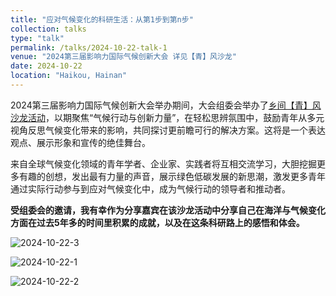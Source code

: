 ```yaml
---
title: "应对气候变化的科研生活：从第1步到第n步"
collection: talks
type: "talk"
permalink: /talks/2024-10-22-talk-1
venue: "2024第三届影响力国际气候创新大会 详见【青】风沙龙"
date: 2024-10-22
location: "Haikou, Hainan"
---
```


2024第三届影响力国际气候创新大会举办期间，大会组委会举办了[乡间【青】风沙龙活动](https://mp.weixin.qq.com/s/pU3353V7WXGQ9P3_919gZA)，以期聚焦“气候行动与创新力量”，在轻松思辨氛围中，鼓励青年从多元视角反思气候变化带来的影响，共同探讨更前瞻可行的解决方案。这将是一个表达观点、展示形象和宣传的绝佳舞台。

来自全球气候变化领域的青年学者、企业家、实践者将互相交流学习，大胆挖掘更多有趣的创想，发出最有力量的声音，展示绿色低碳发展的新思潮，激发更多青年通过实际行动参与到应对气候变化中，成为气候行动的领导者和推动者。

**受组委会的邀请，我有幸作为分享嘉宾在该沙龙活动中分享自己在海洋与气候变化方面在过去5年多的时间里积累的成就，以及在这条科研路上的感悟和体会。**

![2024-10-22-3](../2024-10-22-3.jpeg)

![2024-10-22-1](../2024-10-22-1.jpg)

![2024-10-22-2](../2024-10-22-2.jpg)
